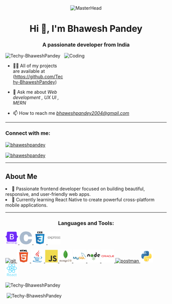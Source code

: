 <div align="center">
  <img src="https://content.wepik.com/statics/27165756/preview-page0.jpg" alt="MasterHead" width="850" height="320" />
</div>







<h1 align="center">Hi 👋, I'm Bhawesh Pandey</h1>
<h3 align="center">A passionate  developer from India</h3>
<img align="right" alt="Coding" width="320" height="174" margintop="28px"  src="https://cdn.dribbble.com/users/1162077/screenshots/3848914/programmer.gif">

<p align="left"> <img src="https://komarev.com/ghpvc/?username=Techy-BhaweshPandey&label=Profile%20views&color=0e75b6&style=flat" alt="Techy-BhaweshPandey" /> </p>



- 👨‍💻 All of my projects are available at (https://github.com/Techy-BhaweshPandey)

- 💬 Ask me about *Web development , UX UI , MERN*

- 📫 How to reach me *bhaweshpandey2004@gmail.com*

  
<hr>

<h3 align="left">Connect with me:</h3>
<p align="left">
<a href="https://www.linkedin.com/in/bhawesh-pandey-8b64b9303?utm_source=share&utm_campaign=share_via&utm_content=profile&utm_medium=android_app" target="blank"><img align="center" src="https://raw.githubusercontent.com/rahuldkjain/github-profile-readme-generator/master/src/images/icons/Social/linked-in-alt.svg" alt="bhaweshpandey" height="30" width="40" /></a>

<a href="https://leetcode.com/u/BhaweshPandey/" target="blank"><img align="center" src="https://raw.githubusercontent.com/rahuldkjain/github-profile-readme-generator/master/src/images/icons/Social/leet-code.svg" alt="bhaweshpandey" height="30" width="40" /></a>
</p>

<hr>
<h2 align="left">About Me</h2>

  <li>🚀 Passionate frontend developer focused on building beautiful, responsive, and user-friendly web apps.</li>
  <li>📱 Currently learning React Native to create powerful cross-platform mobile applications.</li>
</ul>
<hr>
<h3 align="center">Languages and Tools:</h3>
<p align="left"> 
  <a href="https://getbootstrap.com" target="_blank" rel="noreferrer"> <img src="https://raw.githubusercontent.com/devicons/devicon/master/icons/bootstrap/bootstrap-plain-wordmark.svg" alt="bootstrap" width="40" height="40"/> </a> 
  <a href="https://www.cprogramming.com/" target="_blank" rel="noreferrer"> <img src="https://raw.githubusercontent.com/devicons/devicon/master/icons/c/c-original.svg" alt="c" width="40" height="40"/> </a> 
  <a href="https://www.w3schools.com/css/" target="_blank" rel="noreferrer"> <img src="https://raw.githubusercontent.com/devicons/devicon/master/icons/css3/css3-original-wordmark.svg" alt="css3" width="40" height="40"/> </a> 
  <a href="https://expressjs.com" target="_blank" rel="noreferrer"> <img src="https://raw.githubusercontent.com/devicons/devicon/master/icons/express/express-original-wordmark.svg" alt="express" width="40" height="40"/> </a> 
  
  <a href="https://git-scm.com/" target="_blank" rel="noreferrer"> <img src="https://www.vectorlogo.zone/logos/git-scm/git-scm-icon.svg" alt="git" width="40" height="40"/> </a> 
  <a href="https://www.w3.org/html/" target="_blank" rel="noreferrer"> <img src="https://raw.githubusercontent.com/devicons/devicon/master/icons/html5/html5-original-wordmark.svg" alt="html5" width="40" height="40"/> </a> 
  <a href="https://www.java.com" target="_blank" rel="noreferrer"> <img src="https://raw.githubusercontent.com/devicons/devicon/master/icons/java/java-original.svg" alt="java" width="40" height="40"/> </a> 
  <a href="https://developer.mozilla.org/en-US/docs/Web/JavaScript" target="_blank" rel="noreferrer"> <img src="https://raw.githubusercontent.com/devicons/devicon/master/icons/javascript/javascript-original.svg" alt="javascript" width="40" height="40"/> </a> 
  <a href="https://www.mongodb.com/" target="_blank" rel="noreferrer"> <img src="https://raw.githubusercontent.com/devicons/devicon/master/icons/mongodb/mongodb-original-wordmark.svg" alt="mongodb" width="40" height="40"/> </a> 
  <a href="https://www.mysql.com/" target="_blank" rel="noreferrer"> <img src="https://raw.githubusercontent.com/devicons/devicon/master/icons/mysql/mysql-original-wordmark.svg" alt="mysql" width="40" height="40"/> </a> 
  <a href="https://nodejs.org" target="_blank" rel="noreferrer"> <img src="https://raw.githubusercontent.com/devicons/devicon/master/icons/nodejs/nodejs-original-wordmark.svg" alt="nodejs" width="40" height="40"/> </a> 
  <a href="https://www.oracle.com/" target="_blank" rel="noreferrer"> <img src="https://raw.githubusercontent.com/devicons/devicon/master/icons/oracle/oracle-original.svg" alt="oracle" width="40" height="40"/> </a> 
  <a href="https://postman.com" target="_blank" rel="noreferrer"> <img src="https://www.vectorlogo.zone/logos/getpostman/getpostman-icon.svg" alt="postman" width="40" height="40"/> </a> 
  <a href="https://www.python.org" target="_blank" rel="noreferrer"> <img src="https://raw.githubusercontent.com/devicons/devicon/master/icons/python/python-original.svg" alt="python" width="40" height="40"/> </a> 
  <a href="https://reactjs.org/" target="_blank" rel="noreferrer"> <img src="https://raw.githubusercontent.com/devicons/devicon/master/icons/react/react-original-wordmark.svg" alt="react" width="40" height="40"/> </a> 
</p>


<p><img align="center" src="https://github-readme-stats.vercel.app/api/top-langs?username=Techy-BhaweshPandey&show_icons=true&locale=en&layout=compact" alt="Techy-BhaweshPandey" /></p>

<p>&nbsp;<img align="center" src="https://github-readme-stats.vercel.app/api?username=Techy-BhaweshPandey&show_icons=true&locale=en" alt="Techy-BhaweshPandey" /></p>
